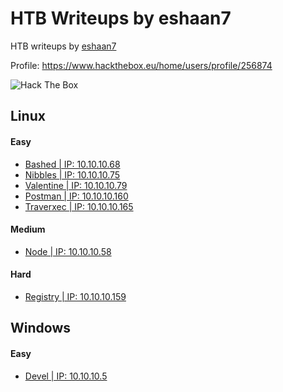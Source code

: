# HTB Writeups by eshaan7

HTB writeups by <a target="_blank" href="https://eshaan7.github.io">eshaan7</a>

Profile: https://www.hackthebox.eu/home/users/profile/256874

<img src="https://www.hackthebox.eu/badge/image/256874" alt="Hack The Box">

## Linux

#### Easy

- [Bashed | IP: 10.10.10.68](Linux%20Machines/Easy/Bashed/README.md)
- [Nibbles | IP: 10.10.10.75](Linux%20Machines/Easy/Nibbles/README.md)
- [Valentine | IP: 10.10.10.79](Linux%20Machines/Easy/Valentine/README.md)
- [Postman | IP: 10.10.10.160](Linux%20Machines/Easy/Postman/README.md)
- [Traverxec | IP: 10.10.10.165](Linux%20Machines/Easy/Traverxec/README.md)

#### Medium

- [Node | IP: 10.10.10.58](Linux%20Machines/Medium/Node/README.md)

#### Hard

- [Registry | IP: 10.10.10.159](Linux%20Machines/Hard/Registry/README.md)

    
## Windows

#### Easy
	
- [Devel | IP: 10.10.10.5](Windows%20Machines/Easy/Devel/README.md)

<!-- #### Medium

#### Hard -->

